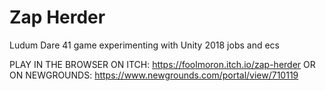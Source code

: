 # Zap Herder

Ludum Dare 41 game experimenting with Unity 2018 jobs and ecs

PLAY IN THE BROWSER ON ITCH: https://foolmoron.itch.io/zap-herder
OR ON NEWGROUNDS: https://www.newgrounds.com/portal/view/710119